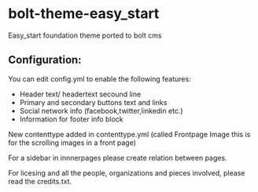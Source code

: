 bolt-theme-easy_start
====================

Easy_start foundation theme ported to bolt cms

Configuration:
--------------

You can edit config.yml to enable the following features:

* Header text/ headertext secound line
* Primary and secondary buttons text and links
* Social network info (facebook,twitter,linkedin  etc.)
* Information for footer info block

New contenttype added in contenttype.yml (called Frontpage Image this is for the scrolling images in a front page)

For a sidebar in innnerpages please create relation between pages.

For licesing and all the people, organizations and pieces involved, please read the credits.txt.



